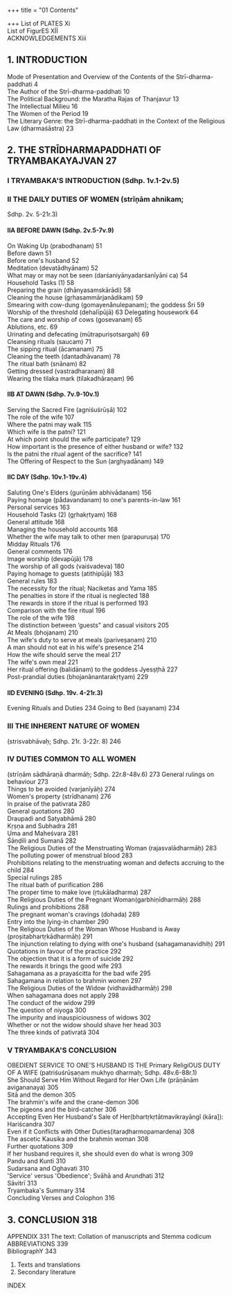 +++
title = "01 Contents"

+++
List of PLATES Xi  
List of FigurES Xİİ  
ACKNOWLEDGEMENTS Xiii  

## 1. INTRODUCTION  
Mode of Presentation and Overview of the Contents of the Strī-dharma-paddhati 4  
The Author of the Strī-dharma-paddhati 10  
The Political Background: the Maratha Rajas of Thanjavur 13  
The Intellectual Milieu 16  
The Women of the Period 19  
The Literary Genre: the Strī-dharma-paddhati in the 
Context of the Religious Law (dharmaśāstra) 23  

## 2. THE STRĪDHARMAPADDHATI OF TRYAMBAKAYAJVAN 27  

### I TRYAMBAKA'S INTRODUCTION (Sdhp. 1v.1-2v.5)  

### II THE DAILY DUTIES OF WOMEN (strīņām ahnikam; 
Sdhp. 2v. 5-21r.3)  

#### IIA BEFORE DAWN (Sdhp. 2v.5-7v.9)  
On Waking Up (prabodhanam) 51  
Before dawn 51  
Before one's husband 52  
Meditation (devatādhyānam) 52  
What may or may not be seen (darśaniyānyadarśanīyāni 
ca) 54  
Household Tasks (1) 58  
Preparing the grain (dhānyasamskārādi) 58  
Cleaning the house (gṛhasammārjanādikam) 59  
Smearing with cow-dung (gomayenånulepanam); 
the goddess Śri 59  
Worship of the threshold (dehalīpūjā) 63 Delegating housework 64  
The care and worship of cows (gosevanam) 65  
Ablutions, etc. 69  
Urinating and defecating (mūtrapuriṣotsargah) 69  
Cleansing rituals (saucam) 71  
The sipping ritual (ācamanam) 75  
Cleaning the teeth (dantadhāvanam) 78  
The ritual bath (snānam) 82  
Getting dressed (vastradharaṇam) 88  
Wearing the tilaka mark (tilakadhāraṇam) 96  

#### IIB AT DAWN (Sdhp. 7v.9-10v.1)  
Serving the Sacred Fire (agniśuśrūṣā) 102  
The role of the wife 107  
Where the patni may walk 115  
Which wife is the patni? 121  
At which point should the wife participate? 129  
How important is the presence of either husband or 
wife? 132  
Is the patni the ritual agent of the sacrifice? 141  
The Offering of Respect to the Sun (arghyadānam) 149  

#### IIC DAY (Sdhp. 10v.1-19v.4)  
Saluting One's Elders (gurūṇām abhivādanam) 156   
Paying homage (pådavandanam) to one's parents-in-law 161   
Personal services 163  
Household Tasks (2) (gṛhakṛtyam) 168  
General attitude 168  
Managing the household accounts 168  
Whether the wife may talk to other men (parapuruşa) 170  
Midday Rituals 176  
General comments 176  
Image worship (devapūjā) 178  
The worship of all gods (vaiśvadeva) 180  
Paying homage to guests (atithipūjā) 183  
General rules 183  
The necessity for the ritual; Naciketas and Yama 185  
The penalties in store if the ritual is neglected 188  
The rewards in store if the ritual is performed 193  
Comparison with the fire ritual 196  
The role of the wife 198  
The distinction between ‘guests" and casual visitors 205  
At Meals (bhojanam) 210  
The wife's duty to serve at meals (pariveṣaṇam) 210   
A man should not eat in his wife's presence 214  
How the wife should serve the meal 217  
The wife's own meal 221  
Her ritual offering (balidānam) to the goddess Jyesṣṭhā 227  
Post-prandial duties (bhojanānantarakṛtyam) 229  

#### IID EVENING (Sdhp. 19v. 4-21r.3)  
Evening Rituals and Duties 234 Going to Bed (sayanam) 234  

### III THE INHERENT NATURE OF WOMEN  
(strisvabhāvaḥ; Sdhp. 21r. 3-22r. 8) 246 

### IV DUTIES COMMON TO ALL WOMEN  
(strīṇām sādhāraṇā dharmāḥ; Sdhp. 22r.8-48v.6) 273 
General rulings on behaviour 273  
Things to be avoided (varjanīyāḥ) 274  
Women's property (strīdhanam) 276  
In praise of the pativrata 280  
General quotations 280  
Draupadi and Satyabhāmā 280  
Kṛṣṇa and Subhadra 281  
Uma and Maheśvara 281  
Śāṇḍili and Sumanā 282  
The Religious Duties of the Menstruating Woman 
(rajasvalādharmāḥ) 283  
The polluting power of menstrual blood 283  
Prohibitions relating to the menstruating woman and defects accruing to the child 284  
Special rulings 285  
The ritual bath of purification 286  
The proper time to make love (ṛtukāladharma) 287  
The Religious Duties of the Pregnant Woman(garbhiṇīdharmāḥ) 288  
Rulings and prohibitions 288  
The pregnant woman's cravings (dohada) 289  
Entry into the lying-in chamber 290  
The Religious Duties of the Woman Whose Husband is Away 
(proșitabhartṛkādharmāḥ) 291  
The injunction relating to dying with one's husband 
(sahagamanavidhiḥ) 291  
Quotations in favour of the practice 292  
The objection that it is a form of suicide 292  
The rewards it brings the good wife 293  
Sahagamana as a prayaścitta for the bad wife 295  
Sahagamana in relation to brahmin women 297  
The Religious Duties of the Widow (vidhavādharmāḥ) 298  
When sahagamana does not apply 298  
The conduct of the widow 299  
The question of niyoga 300  
The impurity and inauspiciousness of widows 302  
Whether or not the widow should shave her head 303  
The three kinds of pativrată 304  

### V TRYAMBAKA'S CONCLUSION
OBEDIENT SERVICE TO ONE'S HUSBAND IS THE Primary ReligiOUS DUTY OF A WIFE (patriśuśrūṣaṇam mukhyo dharmaḥ; Sdhp. 48v.6-88r.1)  
She Should Serve Him Without Regard for Her Own Life (prāṇānām avigananaya) 305  
Sitā and the demon 305  
The brahmin's wife and the crane-demon 306  
The pigeons and the bird-catcher 306  
Accepting Even Her Husband's Sale of Her(bhartṛkṛtātmavikrayāngî (kāra]): Hariścandra 307  
Even if it Conflicts with Other Duties(itaraḍharmopamardena) 308  
The ascetic Kausika and the brahmin woman 308  
Further quotations 309  
If her husband requires it, she should even do what is wrong 309  
Pandu and Kunti 310  
Sudarsana and Oghavati 310  
'Service' versus 'Obedience'; Svāhā and Arundhati 312  
Sāvitrī 313  
Tryambaka's Summary 314  
Concluding Verses and Colophon 316 

## 3. CONCLUSION 318 

APPENDIX 331 
The text: Collation of manuscripts and Stemma codicum   
ABBREVIATIONS 339  
BibliographY 343  

1. Texts and translations  
2. Secondary literature  

INDEX 

